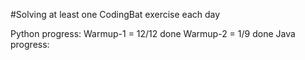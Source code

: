 #Solving at least one CodingBat exercise each day

Python progress:
    Warmup-1 = 12/12 done
    Warmup-2 = 1/9 done
Java progress: